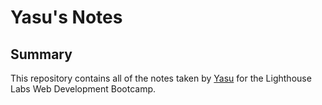 # Yasu's Notes

<!-- # This is an H1 header (largest)
###### This is an H6 header (smallest) -->

## Summary 

This repository contains all of the notes taken by [Yasu](https://github.com/yasu71) for the Lighthouse Labs Web Development Bootcamp.